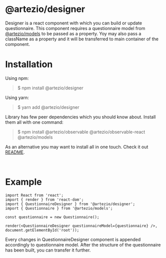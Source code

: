 # **@artezio/designer**
Designer is a react component with which you can build or update questionnaire. This component requires a questionnaire model from [@artezio/models](./../models/README.md "@artezio/models") to be passed as a property. Yoy may also pass a className as a property and it will be transferred to main container of the component.

# Installation
Using npm:
>$ npm install @artezio/designer

Using yarn:
>$ yarn add @artezio/designer

Library has few peer dependencies which you should know about. Install them all with one command: 

>$ npm install @artezio/observable @artezio/observable-react @artezio/models

As an alternative you may want to install all in one touch. Check it out [README](../../README.md).

&nbsp;
# Example

```TSX
import React from 'react';
import { render } from 'react-dom';
import { QuestionnaireDesigner } from '@artezio/designer';
import { Questionnaire } from '@artezio/models';

const questionnaire = new Questionnaire();

render(<QuestionnaireDesigner questionnaireModel={questionnaire} />, document.getElementById('root'));
```

Every changes in QuestionnaireDesigner component is appended accordingly to questionnaire model. After the structure of the questionnaire has been built, you can transfer it further.